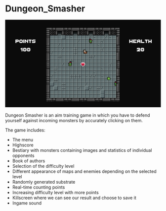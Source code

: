 # Dungeon_Smasher

<p float="center">
  <img src="/ss.png"/> 
</p>

Dungeon Smasher is an aim training game in which you have to defend yourself 
against incoming monsters by accurately clicking on them.

The game includes:
- The menu
- Highscore
- Bestiary with monsters containing images and statistics of individual opponents
- Book of authors
- Selection of the difficulty level
- Different appearance of maps and enemies depending on the selected level
- Randomly generated substrate
- Real-time counting points
- Increasing difficulty level with more points
- Killscreen where we can see our result and choose to save it
- Ingame sound
